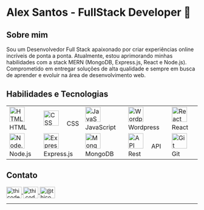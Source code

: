 # Alex Santos - FullStack Developer 👋

## Sobre mim
Sou um Desenvolvedor Full Stack apaixonado por criar experiências online incríveis de ponta a ponta. Atualmente, estou aprimorando minhas habilidades com a stack MERN (MongoDB, Express.js, React e Node.js). Comprometido em entregar soluções de alta qualidade e sempre em busca de aprender e evoluir na área de desenvolvimento web.

## Habilidades e Tecnologias

<table>
  <tbody>
    <tr>
      <td>
        <img
          src="https://img.icons8.com/color/48/000000/html-5.png"
          height="40"
          alt="HTML"
        />
        <img width="12" /> HTML
      </td>
      <td>
        <img
          src="https://img.icons8.com/color/48/000000/css3.png"
          height="40"
          alt="CSS"
        />
        <img width="12" /> CSS
      </td>
      <td>
        <img
          src="https://img.icons8.com/color/48/000000/javascript.png"
          height="40"
          alt="JavaScript"
        />
        <img width="12" /> JavaScript
      </td>
      <td>
        <img
          src="https://img.icons8.com/color/48/000000/wordpress.png"
          height="40"
          alt="Wordpress"
        />
        <img width="12" /> Wordpress
      </td>
      <td>
        <img
          src="https://img.icons8.com/plasticine/48/000000/react.png"
          alt="React"
          width="40"
          height="40"
        />
        <img width="12" /> React
      </td>
    </tr>
    <tr>
      <td>
        <img
          src="https://img.icons8.com/color/48/000000/nodejs.png"
          height="40"
          alt="Node.js"
        />
        <img width="12" /> Node.js
      </td>
      <td>
        <img
          src="https://img.icons8.com/color/48/000000/express.png"
          height="40"
          alt="Express.js"
        />
        <img width="12" /> Express.js
      </td>
      <td>
        <img
          src="https://img.icons8.com/color/48/000000/mongodb.png"
          height="40"
          alt="MongoDB"
        />
        <img width="12" /> MongoDB
      </td>
      <td>
        <img
          src="https://img.icons8.com/doodle/48/000000/api.png"
          height="40"
          alt="API Rest"
        />
        <img width="12" /> API Rest
      </td>
      <td>
        <img
          src="https://img.icons8.com/color/48/000000/git.png"
          height="40"
          alt="Git"
        />
        <img width="12" /> Git
      </td>
    </tr>
  </tbody>
</table>

## Contato

<p align="left">
  <a href="https://linkedin.com/in/thicode" target="blank">
    <img align="center" src="https://raw.githubusercontent.com/rahuldkjain/github-profile-readme-generator/master/src/images/icons/Social/linked-in-alt.svg" alt="thicode" height="30" width="40" />
  </a>
  <a href="https://instagram.com/thi.code" target="blank">
    <img align="center" src="https://raw.githubusercontent.com/rahuldkjain/github-profile-readme-generator/master/src/images/icons/Social/instagram.svg" alt="thi.code" height="30" width="40" />
  </a>
  <a href="https://www.youtube.com/c/@thicode.channel" target="blank">
    <img align="center" src="https://raw.githubusercontent.com/rahuldkjain/github-profile-readme-generator/master/src/images/icons/Social/youtube.svg" alt="@thicode.channel" height="30" width="40" />
  </a>
</p>

---

